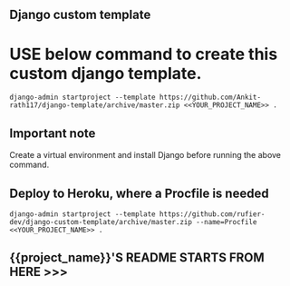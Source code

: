 ## Django custom template

# USE below command to create this custom django template.
```
django-admin startproject --template https://github.com/Ankit-rath117/django-template/archive/master.zip <<YOUR_PROJECT_NAME>> .
```

## Important note

Create a virtual environment and install Django before running the above command.

## Deploy to Heroku, where a Procfile is needed
```
django-admin startproject --template https://github.com/rufier-dev/django-custom-template/archive/master.zip --name=Procfile <<YOUR_PROJECT_NAME>> .
```

## {{project_name}}'S README STARTS FROM HERE >>>
